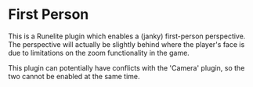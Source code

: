 # First Person

This is a Runelite plugin which enables a (janky) first-person perspective. The perspective will actually be slightly behind where the player's face is due to limitations on the zoom functionality in the game.

This plugin can potentially have conflicts with the 'Camera' plugin, so the two cannot be enabled at the same time.